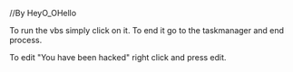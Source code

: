 //By HeyO_OHello

To run the vbs simply click on it. To end it go to the taskmanager and end process.

To edit "You have been hacked" right click and press edit.

